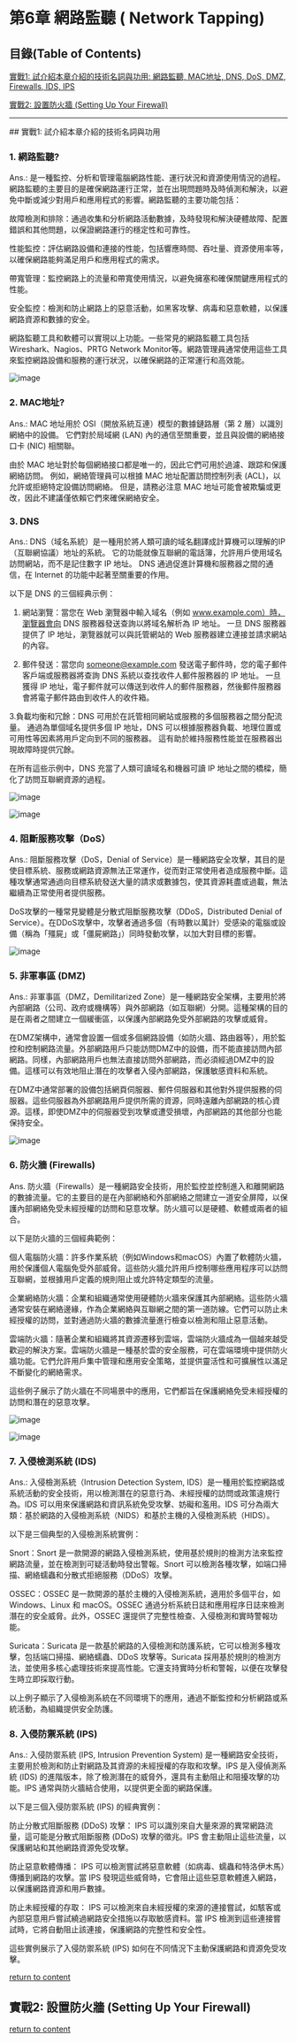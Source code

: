 # 第6章 網路監聽 ( Network Tapping)

<a name="000"/>


## 目錄(Table of Contents)

[實戰1: 試介紹本章介紹的技術名詞與功用: 網路監聽, MAC地址, DNS, DoS, DMZ, Firewalls, IDS, IPS](#111)

[實戰2: 設置防火牆 (Setting Up Your Firewall) ](#222)

---

<a name="111"/>
## 實戰1: 試介紹本章介紹的技術名詞與功用

### 1. 網路監聽?
Ans.: 是一種監控、分析和管理電腦網路性能、運行狀況和資源使用情況的過程。網路監聽的主要目的是確保網路運行正常，並在出現問題時及時偵測和解決，以避免中斷或減少對用戶和應用程式的影響。網路監聽的主要功能包括：

故障檢測和排除：通過收集和分析網路活動數據，及時發現和解決硬體故障、配置錯誤和其他問題，以保證網路運行的穩定性和可靠性。

性能監控：評估網路設備和連接的性能，包括響應時間、吞吐量、資源使用率等，以確保網路能夠滿足用戶和應用程式的需求。

帶寬管理：監控網路上的流量和帶寬使用情況，以避免擁塞和確保關鍵應用程式的性能。

安全監控：檢測和防止網路上的惡意活動，如黑客攻擊、病毒和惡意軟體，以保護網路資源和數據的安全。

網路監聽工具和軟體可以實現以上功能。一些常見的網路監聽工具包括Wireshark、Nagios、PRTG Network Monitor等。網路管理員通常使用這些工具來監控網路設備和服務的運行狀況，以確保網路的正常運行和高效能。

![image](https://user-images.githubusercontent.com/55008636/236664488-39c34e24-13d6-4de7-9cee-fd21e4b0b101.png)


### 2. MAC地址?
Ans.: MAC 地址用於 OSI（開放系統互連）模型的數據鏈路層（第 2 層）以識別網絡中的設備。 它們對於局域網 (LAN) 內的通信至關重要，並且與設備的網絡接口卡 (NIC) 相關聯。

由於 MAC 地址對於每個網絡接口都是唯一的，因此它們可用於過濾、跟踪和保護網絡訪問。 例如，網絡管理員可以根據 MAC 地址配置訪問控制列表 (ACL)，以允許或拒絕特定設備訪問網絡。 但是，請務必注意 MAC 地址可能會被欺騙或更改，因此不建議僅依賴它們來確保網絡安全。

### 3. DNS
Ans.: DNS（域名系統）是一種用於將人類可讀的域名翻譯成計算機可以理解的IP（互聯網協議）地址的系統。 它的功能就像互聯網的電話簿，允許用戶使用域名訪問網站，而不是記住數字 IP 地址。 DNS 通過促進計算機和服務器之間的通信，在 Internet 的功能中起著至關重要的作用。

以下是 DNS 的三個經典示例：

1. 網站瀏覽：當您在 Web 瀏覽器中輸入域名（例如 www.example.com）時，瀏覽器會向 DNS 服務器發送查詢以將域名解析為 IP 地址。 一旦 DNS 服務器提供了 IP 地址，瀏覽器就可以與託管網站的 Web 服務器建立連接並請求網站的內容。

2. 郵件發送：當您向 someone@example.com 發送電子郵件時，您的電子郵件客戶端或服務器將查詢 DNS 系統以查找收件人郵件服務器的 IP 地址。 一旦獲得 IP 地址，電子郵件就可以傳送到收件人的郵件服務器，然後郵件服務器會將電子郵件路由到收件人的收件箱。

3.負載均衡和冗餘：DNS 可用於在託管相同網站或服務的多個服務器之間分配流量。 通過為單個域名提供多個 IP 地址，DNS 可以根據服務器負載、地理位置或可用性等因素將用戶定向到不同的服務器。 這有助於維持服務性能並在服務器出現故障時提供冗餘。

在所有這些示例中，DNS 充當了人類可讀域名和機器可讀 IP 地址之間的橋樑，簡化了訪問互聯網資源的過程。

![image](https://user-images.githubusercontent.com/55008636/236664566-5dbea2f4-8acf-4f07-b803-790e8a269bd1.png)

![image](https://user-images.githubusercontent.com/55008636/236664612-90e60682-c51d-4d87-91c5-bdac2408c83f.png)

### 4. 阻斷服務攻擊（DoS）
Ans.: 阻斷服務攻擊（DoS，Denial of Service）是一種網路安全攻擊，其目的是使目標系統、服務或網路資源無法正常運作，從而對正常使用者造成服務中斷。這種攻擊通常通過向目標系統發送大量的請求或數據包，使其資源耗盡或過載，無法繼續為正常使用者提供服務。

DoS攻擊的一種常見變體是分散式阻斷服務攻擊（DDoS，Distributed Denial of Service）。在DDoS攻擊中，攻擊者通過多個（有時數以萬計）受感染的電腦或設備（稱為「殭屍」或「僵屍網路」）同時發動攻擊，以加大對目標的影響。

![image](https://user-images.githubusercontent.com/55008636/236664764-d5f90a69-cfe5-4be5-9173-61b329c6d289.png)

### 5. 非軍事區 (DMZ)
Ans.: 非軍事區（DMZ，Demilitarized Zone）是一種網路安全架構，主要用於將內部網路（公司、政府或機構等）與外部網路（如互聯網）分開。這種架構的目的是在兩者之間建立一個緩衝區，以保護內部網路免受外部網路的攻擊或威脅。

在DMZ架構中，通常會設置一個或多個網路設備（如防火牆、路由器等），用於監控和控制網路流量。外部網路用戶只能訪問DMZ中的設備，而不能直接訪問內部網路。同樣，內部網路用戶也無法直接訪問外部網路，而必須經過DMZ中的設備。這樣可以有效地阻止潛在的攻擊者入侵內部網路，保護敏感資料和系統。

在DMZ中通常部署的設備包括網頁伺服器、郵件伺服器和其他對外提供服務的伺服器。這些伺服器為外部網路用戶提供所需的資源，同時遠離內部網路的核心資源。這樣，即使DMZ中的伺服器受到攻擊或遭受損壞，內部網路的其他部分也能保持安全。

![image](https://user-images.githubusercontent.com/55008636/236664857-bbc4a1f0-6212-4abf-a78d-4d8899951164.png)

### 6. 防火牆 (Firewalls)
Ans. 防火牆（Firewalls）是一種網路安全技術，用於監控並控制進入和離開網路的數據流量。它的主要目的是在內部網絡和外部網絡之間建立一道安全屏障，以保護內部網絡免受未經授權的訪問和惡意攻擊。防火牆可以是硬體、軟體或兩者的組合。

以下是防火牆的三個經典範例：

個人電腦防火牆：許多作業系統（例如Windows和macOS）內置了軟體防火牆，用於保護個人電腦免受外部威脅。這些防火牆允許用戶控制哪些應用程序可以訪問互聯網，並根據用戶定義的規則阻止或允許特定類型的流量。

企業網絡防火牆：企業和組織通常使用硬體防火牆來保護其內部網絡。這些防火牆通常安裝在網絡邊緣，作為企業網絡與互聯網之間的第一道防線。它們可以防止未經授權的訪問，並對通過防火牆的數據流量進行檢查以檢測和阻止惡意活動。

雲端防火牆：隨著企業和組織將其資源遷移到雲端，雲端防火牆成為一個越來越受歡迎的解決方案。雲端防火牆是一種基於雲的安全服務，可在雲端環境中提供防火牆功能。它們允許用戶集中管理和應用安全策略，並提供靈活性和可擴展性以滿足不斷變化的網絡需求。

這些例子展示了防火牆在不同場景中的應用，它們都旨在保護網絡免受未經授權的訪問和潛在的惡意攻擊。

![image](https://user-images.githubusercontent.com/55008636/236664923-2a1e94d5-bfaf-413e-9ee0-ded83965260f.png)

![image](https://user-images.githubusercontent.com/55008636/236665018-d75dd2f6-c0ef-4c0b-8695-c811dfbe04d0.png)


### 7. 入侵檢測系統 (IDS)
Ans.: 入侵檢測系統（Intrusion Detection System, IDS）是一種用於監控網路或系統活動的安全技術，用以檢測潛在的惡意行為、未經授權的訪問或政策違規行為。IDS 可以用來保護網路和資訊系統免受攻擊、妨礙和濫用。IDS 可分為兩大類：基於網路的入侵檢測系統（NIDS）和基於主機的入侵檢測系統（HIDS）。

以下是三個典型的入侵檢測系統實例：

Snort：Snort 是一款開源的網路入侵檢測系統，使用基於規則的檢測方法來監控網路流量，並在檢測到可疑活動時發出警報。Snort 可以檢測各種攻擊，如端口掃描、網絡蠕蟲和分散式拒絕服務（DDoS）攻擊。

OSSEC：OSSEC 是一款開源的基於主機的入侵檢測系統，適用於多個平台，如 Windows、Linux 和 macOS。OSSEC 通過分析系統日誌和應用程序日誌來檢測潛在的安全威脅。此外，OSSEC 還提供了完整性檢查、入侵檢測和實時警報功能。

Suricata：Suricata 是一款基於網路的入侵檢測和防護系統，它可以檢測多種攻擊，包括端口掃描、網絡蠕蟲、DDoS 攻擊等。Suricata 採用基於規則的檢測方法，並使用多核心處理技術來提高性能。它還支持實時分析和警報，以便在攻擊發生時立即採取行動。

以上例子顯示了入侵檢測系統在不同環境下的應用，通過不斷監控和分析網路或系統活動，為組織提供安全防護。

### 8. 入侵防禦系統 (IPS)
Ans.: 入侵防禦系統 (IPS, Intrusion Prevention System) 是一種網路安全技術，主要用於檢測和防止對網路及其資源的未經授權的存取和攻擊。IPS 是入侵偵測系統 (IDS) 的進階版本，除了檢測潛在的威脅外，還具有主動阻止和阻擾攻擊的功能。IPS 通常與防火牆結合使用，以提供更全面的網路保護。

以下是三個入侵防禦系統 (IPS) 的經典實例：

防止分散式阻斷服務 (DDoS) 攻擊：
IPS 可以識別來自大量來源的異常網路流量，這可能是分散式阻斷服務 (DDoS) 攻擊的徵兆。IPS 會主動阻止這些流量，以保護網站和其他網路資源免受攻擊。

防止惡意軟體傳播：
IPS 可以檢測嘗試將惡意軟體（如病毒、蠕蟲和特洛伊木馬）傳播到網路的攻擊。當 IPS 發現這些威脅時，它會阻止這些惡意軟體進入網路，以保護網路資源和用戶數據。

防止未經授權的存取：
IPS 可以檢測來自未經授權的來源的連接嘗試，如駭客或內部惡意用戶嘗試繞過網路安全措施以存取敏感資料。當 IPS 檢測到這些連接嘗試時，它將自動阻止該連接，保護網路的完整性和安全性。

這些實例展示了入侵防禦系統 (IPS) 如何在不同情況下主動保護網路和資源免受攻擊。

[return to content](#000) 

<a name="222"/>

## 實戰2: 設置防火牆 (Setting Up Your Firewall) 


[return to content](#000) 

